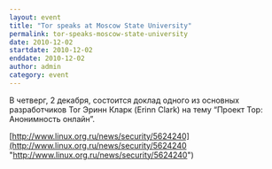 ```yaml
---
layout: event
title: "Tor speaks at Moscow State University"
permalink: tor-speaks-moscow-state-university
date: 2010-12-02
startdate: 2010-12-02
enddate: 2010-12-02
author: admin
category: event
---
```


В четверг, 2 декабря, состоится доклад одного из основных разработчиков Tor Эринн Кларк (Erinn Clark) на тему “Проект Тор: Анонимность онлайн”.

[http://www.linux.org.ru/news/security/5624240](http://www.linux.org.ru/news/security/5624240 "http://www.linux.org.ru/news/security/5624240")

